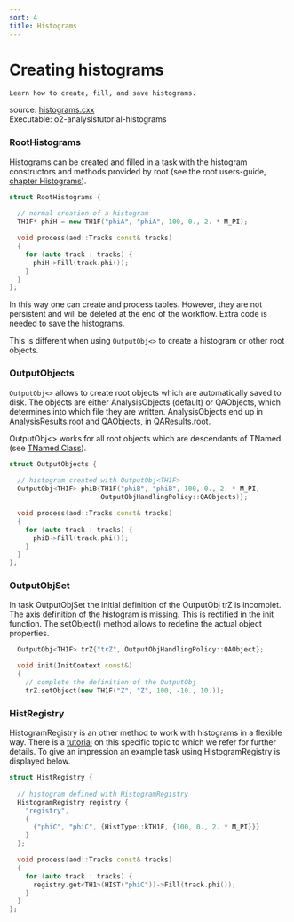 ```yaml
---
sort: 4
title: Histograms
---
```


# Creating histograms


```goal
Learn how to create, fill, and save histograms.
```

<div style="margin-bottom:5mm">
  source: <a href="https://github.com/AliceO2Group/O2Physics/blob/master/Tutorials/src/histograms.cxx" target="_blank">histograms.cxx</a><br>
  Executable: o2-analysistutorial-histograms
</div>
  
<a name="roothistograms"></a>
### RootHistograms

Histograms can be created and filled in a task with the histogram constructors
and methods provided by root (see the root users-guide, <a
href="https://root.cern.ch/root/htmldoc/guides/users-guide/Histograms.html"
target="_blank">chapter Histograms</a>).

```cpp
struct RootHistograms {
  
  // normal creation of a histogram
  TH1F* phiH = new TH1F("phiA", "phiA", 100, 0., 2. * M_PI);

  void process(aod::Tracks const& tracks)
  {
    for (auto track : tracks) {
      phiH->Fill(track.phi());
    }
  }
};
```

In this way one can create and process tables. However, they are not persistent and will be deleted at the end of the workflow. Extra code is needed to save the histograms.

This is different when using `OutputObj<>` to create a histogram or other root objects.

<a name="outputobjects"></a>
### OutputObjects

`OutputObj<>` allows to create root objects which are automatically saved to disk. The objects are either AnalysisObjects (default) or QAObjects, which determines into which file they are written. AnalysisObjects end up in AnalysisResults.root and QAObjects, in QAResults.root.

OutputObj<> works for all root objects which are descendants of TNamed (see <a
href="https://root.cern.ch/doc/master/classTNamed.html"
target="_blank">TNamed Class</a>).

```cpp
struct OutputObjects {
  
  // histogram created with OutputObj<TH1F>
  OutputObj<TH1F> phiB{TH1F("phiB", "phiB", 100, 0., 2. * M_PI, 
                       OutputObjHandlingPolicy::QAObjects)};

  void process(aod::Tracks const& tracks)
  {
    for (auto track : tracks) {
      phiB->Fill(track.phi());
    }
  }
};
```

<a name="outputobjset"></a>
### OutputObjSet

In task OutputObjSet the initial definition of the OutputObj trZ is incomplet. The axis definition of the histogram is missing. This is rectified in the init function. The setObject() method allows to redefine the actual object properties.

```cpp
  OutputObj<TH1F> trZ{"trZ", OutputObjHandlingPolicy::QAObject};

  void init(InitContext const&)
  {
    // complete the definition of the OutputObj
    trZ.setObject(new TH1F("Z", "Z", 100, -10., 10.));
```

<a name="histregistry"></a>
### HistRegistry

HistogramRegistry is an other method to work with histograms in a flexible way. There is a [tutorial](histogramRegistry.md) on this specific topic to which we refer for further details. To give an impression an example task using HistogramRegistry is displayed below.

```cpp
struct HistRegistry {
  
  // histogram defined with HistogramRegistry
  HistogramRegistry registry {
    "registry",
    {
      {"phiC", "phiC", {HistType::kTH1F, {100, 0., 2. * M_PI}}}
    }
  };

  void process(aod::Tracks const& tracks)
  {
    for (auto track : tracks) {
      registry.get<TH1>(HIST("phiC"))->Fill(track.phi());
    }
  }
};

```

